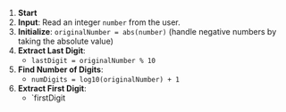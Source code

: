 1. **Start**
2. **Input**: Read an integer `number` from the user.
3. **Initialize**: `originalNumber = abs(number)` (handle negative numbers by taking the absolute value)
4. **Extract Last Digit**:
   - `lastDigit = originalNumber % 10`
5. **Find Number of Digits**:
   - `numDigits = log10(originalNumber) + 1`
6. **Extract First Digit**:
   - `firstDigit
